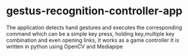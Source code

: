 # gestus-recognition-controller-app
The application detects hand gestures and executes the corresponding command which can be a simple key press, holding key,multiple key combination and even opening links, it works as a game controller 
It is written in python using OpenCV and Mediapipe
